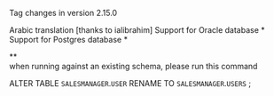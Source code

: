 Tag changes in version 2.15.0

Arabic translation [thanks to ialibrahim]
Support for Oracle database *
Support for Postgres database *


** 	
when running against an existing schema, please run this command

ALTER TABLE `SALESMANAGER`.`USER` 
RENAME TO  `SALESMANAGER`.`USERS` ;


